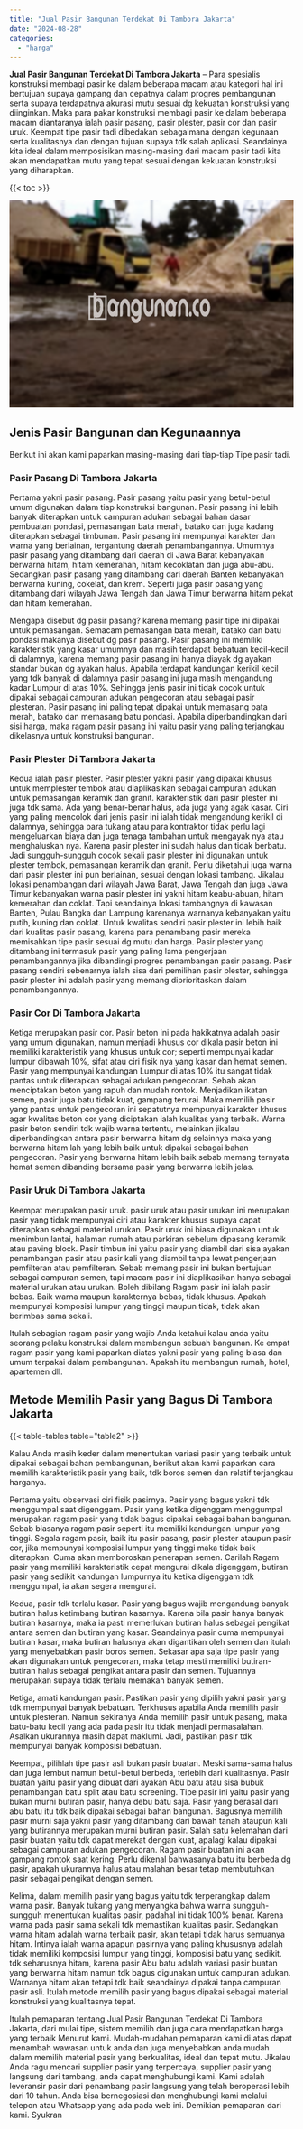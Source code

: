 ```yaml
---
title: "Jual Pasir Bangunan Terdekat Di Tambora Jakarta"
date: "2024-08-28"
categories: 
  - "harga"
---
```


**Jual Pasir Bangunan Terdekat Di Tambora Jakarta** – Para spesialis konstruksi membagi pasir ke dalam beberapa macam atau kategori hal ini bertujuan supaya gampang dan cepatnya dalam progres pembangunan serta supaya terdapatnya akurasi mutu sesuai dg kekuatan konstruksi yang diinginkan. Maka para pakar konstruksi membagi pasir ke dalam beberapa macam diantaranya ialah pasir pasang, pasir plester, pasir cor dan pasir uruk. Keempat tipe pasir tadi dibedakan sebagaimana dengan kegunaan serta kualitasnya dan dengan tujuan supaya tdk salah aplikasi. Seandainya kita ideal dalam memposisikan masing-masing dari macam pasir tadi kita akan mendapatkan mutu yang tepat sesuai dengan kekuatan konstruksi yang diharapkan.

{{< toc >}}

![Jual Pasir Bangunan Terdekat Di Tambora Jakarta](/images/jual-pasir-bangunan-11.png)

## Jenis Pasir Bangunan dan Kegunaannya

Berikut ini akan kami paparkan masing-masing dari tiap-tiap Tipe pasir tadi.

### Pasir Pasang Di Tambora Jakarta

Pertama yakni pasir pasang. Pasir pasang yaitu pasir yang betul-betul umum digunakan dalam tiap konstruksi bangunan. Pasir pasang ini lebih banyak diterapkan untuk campuran adukan sebagai bahan dasar pembuatan pondasi, pemasangan bata merah, batako dan juga kadang diterapkan sebagai timbunan. Pasir pasang ini mempunyai karakter dan warna yang berlainan, tergantung daerah penambangannya. Umumnya pasir pasang yang ditambang dari daerah di Jawa Barat kebanyakan berwarna hitam, hitam kemerahan, hitam kecoklatan dan juga abu-abu. Sedangkan pasir pasang yang ditambang dari daerah Banten kebanyakan berwarna kuning, cokelat, dan krem. Seperti juga pasir pasang yang ditambang dari wilayah Jawa Tengah dan Jawa Timur berwarna hitam pekat dan hitam kemerahan.

Mengapa disebut dg pasir pasang? karena memang pasir tipe ini dipakai untuk pemasangan. Semacam pemasangan bata merah, batako dan batu pondasi makanya disebut dg pasir pasang. Pasir pasang ini memiliki karakteristik yang kasar umumnya dan masih terdapat bebatuan kecil-kecil di dalamnya, karena memang pasir pasang ini hanya diayak dg ayakan standar bukan dg ayakan halus. Apabila terdapat kandungan kerikil kecil yang tdk banyak di dalamnya pasir pasang ini juga masih mengandung kadar Lumpur di atas 10%. Sehingga jenis pasir ini tidak cocok untuk dipakai sebagai campuran adukan pengecoran atau sebagai pasir plesteran. Pasir pasang ini paling tepat dipakai untuk memasang bata merah, batako dan memasang batu pondasi. Apabila diperbandingkan dari sisi harga, maka ragam pasir pasang ini yaitu pasir yang paling terjangkau dikelasnya untuk konstruksi bangunan.

### Pasir Plester Di Tambora Jakarta

Kedua ialah pasir plester. Pasir plester yakni pasir yang dipakai khusus untuk memplester tembok atau diaplikasikan sebagai campuran adukan untuk pemasangan keramik dan granit. karakteristik dari pasir plester ini juga tdk sama. Ada yang benar-benar halus, ada juga yang agak kasar. Ciri yang paling mencolok dari jenis pasir ini ialah tidak mengandung kerikil di dalamnya, sehingga para tukang atau para kontraktor tidak perlu lagi mengeluarkan biaya dan juga tenaga tambahan untuk mengayak nya atau menghaluskan nya. Karena pasir plester ini sudah halus dan tidak berbatu. Jadi sungguh-sungguh cocok sekali pasir plester ini digunakan untuk plester tembok, pemasangan keramik dan granit. Perlu diketahui juga warna dari pasir plester ini pun berlainan, sesuai dengan lokasi tambang. Jikalau lokasi penambangan dari wilayah Jawa Barat, Jawa Tengah dan juga Jawa Timur kebanyakan warna pasir plester ini yakni hitam keabu-abuan, hitam kemerahan dan coklat. Tapi seandainya lokasi tambangnya di kawasan Banten, Pulau Bangka dan Lampung karenanya warnanya kebanyakan yaitu putih, kuning dan coklat. Untuk kwalitas sendiri pasir plester ini lebih baik dari kualitas pasir pasang, karena para penambang pasir mereka memisahkan tipe pasir sesuai dg mutu dan harga. Pasir plester yang ditambang ini termasuk pasir yang paling lama pengerjaan penambangannya jika dibandingi progres penambangan pasir pasang. Pasir pasang sendiri sebenarnya ialah sisa dari pemilihan pasir plester, sehingga pasir plester ini adalah pasir yang memang diprioritaskan dalam penambangannya.

### Pasir Cor Di Tambora Jakarta

Ketiga merupakan pasir cor. Pasir beton ini pada hakikatnya adalah pasir yang umum digunakan, namun menjadi khusus cor dikala pasir beton ini memiliki karakteristik yang khusus untuk cor; seperti mempunyai kadar lumpur dibawah 10%, sifat atau ciri fisik nya yang kasar dan hemat semen. Pasir yang mempunyai kandungan Lumpur di atas 10% itu sangat tidak pantas untuk diterapkan sebagai adukan pengecoran. Sebab akan menciptakan beton yang rapuh dan mudah rontok. Menjadikan ikatan semen, pasir juga batu tidak kuat, gampang terurai. Maka memilih pasir yang pantas untuk pengecoran ini sepatutnya mempunyai karakter khusus agar kwalitas beton cor yang diciptakan ialah kualitas yang terbaik. Warna pasir beton sendiri tdk wajib warna tertentu, melainkan jikalau diperbandingkan antara pasir berwarna hitam dg selainnya maka yang berwarna hitam lah yang lebih baik untuk dipakai sebagai bahan pengecoran. Pasir yang berwarna hitam lebih baik sebab memang ternyata hemat semen dibanding bersama pasir yang berwarna lebih jelas.

### Pasir Uruk Di Tambora Jakarta

Keempat merupakan pasir uruk. pasir uruk atau pasir urukan ini merupakan pasir yang tidak mempunyai ciri atau karakter khusus supaya dapat diterapkan sebagai material urukan. Pasir uruk ini biasa digunakan untuk menimbun lantai, halaman rumah atau parkiran sebelum dipasang keramik atau paving block. Pasir timbun ini yaitu pasir yang diambil dari sisa ayakan penambangan pasir atau pasir kali yang diambil tanpa lewat pengerjaan pemfilteran atau pemfilteran. Sebab memang pasir ini bukan bertujuan sebagai campuran semen, tapi macam pasir ini diaplikasikan hanya sebagai material urukan atau urukan. Boleh dibilang Ragam pasir ini ialah pasir bebas. Baik warna maupun karakternya bebas, tidak khusus. Apakah mempunyai komposisi lumpur yang tinggi maupun tidak, tidak akan berimbas sama sekali.

Itulah sebagian ragam pasir yang wajib Anda ketahui kalau anda yaitu seorang pelaku konstruksi dalam membangun sebuah bangunan. Ke empat ragam pasir yang kami paparkan diatas yakni pasir yang paling biasa dan umum terpakai dalam pembangunan. Apakah itu membangun rumah, hotel, apartemen dll.

## Metode Memilih Pasir yang Bagus Di Tambora Jakarta

{{< table-tables table="table2" >}}

Kalau Anda masih keder dalam menentukan variasi pasir yang terbaik untuk dipakai sebagai bahan pembangunan, berikut akan kami paparkan cara memilih karakteristik pasir yang baik, tdk boros semen dan relatif terjangkau harganya.

Pertama yaitu observasi ciri fisik pasirnya. Pasir yang bagus yakni tdk menggumpal saat digenggam. Pasir yang ketika digenggam menggumpal merupakan ragam pasir yang tidak bagus dipakai sebagai bahan bangunan. Sebab biasanya ragam pasir seperti itu memiliki kandungan lumpur yang tinggi. Segala ragam pasir, baik itu pasir pasang, pasir plester ataupun pasir cor, jika mempunyai komposisi lumpur yang tinggi maka tidak baik diterapkan. Cuma akan memboroskan penerapan semen. Carilah Ragam pasir yang memiliki karakteristik cepat mengurai dikala digenggam, butiran pasir yang sedikit kandungan lumpurnya itu ketika digenggam tdk menggumpal, ia akan segera mengurai.

Kedua, pasir tdk terlalu kasar. Pasir yang bagus wajib mengandung banyak butiran halus ketimbang butiran kasarnya. Karena bila pasir hanya banyak butiran kasarnya, maka ia pasti memerlukan butiran halus sebagai pengikat antara semen dan butiran yang kasar. Seandainya pasir cuma mempunyai butiran kasar, maka butiran halusnya akan digantikan oleh semen dan itulah yang menyebabkan pasir boros semen. Sekasar apa saja tipe pasir yang akan digunakan untuk pengecoran, maka tetap mesti memiliki butiran-butiran halus sebagai pengikat antara pasir dan semen. Tujuannya merupakan supaya tidak terlalu memakan banyak semen.

Ketiga, amati kandungan pasir. Pastikan pasir yang dipilih yakni pasir yang tdk mempunyai banyak bebatuan. Terkhusus apabila Anda memilih pasir untuk plesteran. Namun sekiranya Anda memilih pasir untuk pasang, maka batu-batu kecil yang ada pada pasir itu tidak menjadi permasalahan. Asalkan ukurannya masih dapat maklumi. Jadi, pastikan pasir tdk mempunyai banyak komposisi bebatuan.

Keempat, pilihlah tipe pasir asli bukan pasir buatan. Meski sama-sama halus dan juga lembut namun betul-betul berbeda, terlebih dari kualitasnya. Pasir buatan yaitu pasir yang dibuat dari ayakan Abu batu atau sisa bubuk penambangan batu split atau batu screening. Tipe pasir ini yaitu pasir yang bukan murni butiran pasir, hanya debu batu saja. Pasir yang berasal dari abu batu itu tdk baik dipakai sebagai bahan bangunan. Bagusnya memilih pasir murni saja yakni pasir yang ditambang dari bawah tanah ataupun kali yang butirannya merupakan murni butiran pasir. Salah satu kelemahan dari pasir buatan yaitu tdk dapat merekat dengan kuat, apalagi kalau dipakai sebagai campuran adukan pengecoran. Ragam pasir buatan ini akan gampang rontok saat kering. Perlu dikenal bahwasanya batu itu berbeda dg pasir, apakah ukurannya halus atau malahan besar tetap membutuhkan pasir sebagai pengikat dengan semen.

Kelima, dalam memilih pasir yang bagus yaitu tdk terperangkap dalam warna pasir. Banyak tukang yang menyangka bahwa warna sungguh-sungguh menentukan kualitas pasir, padahal ini tidak 100% benar. Karena warna pada pasir sama sekali tdk memastikan kualitas pasir. Sedangkan warna hitam adalah warna terbaik pasir, akan tetapi tidak harus semuanya hitam. Intinya ialah warna apapun pasirnya yang paling khususnya adalah tidak memiliki komposisi lumpur yang tinggi, komposisi batu yang sedikit. tdk seharusnya hitam, karena pasir Abu batu adalah variasi pasir buatan yang berwarna hitam namun tdk bagus digunakan untuk campuran adukan. Warnanya hitam akan tetapi tdk baik seandainya dipakai tanpa campuran pasir asli. Itulah metode memilih pasir yang bagus dipakai sebagai material konstruksi yang kualitasnya tepat.

Itulah pemaparan tentang Jual Pasir Bangunan Terdekat Di Tambora Jakarta, dari mulai tipe, sistem memilih dan juga cara mendapatkan harga yang terbaik Menurut kami. Mudah-mudahan pemaparan kami di atas dapat menambah wawasan untuk anda dan juga menyebabkan anda mudah dalam memilih material pasir yang berkualitas, ideal dan tepat mutu. Jikalau Anda ragu mencari supplier pasir yang terpercaya, supplier pasir yang langsung dari tambang, anda dapat menghubungi kami. Kami adalah leveransir pasir dari penambang pasir langsung yang telah beroperasi lebih dari 10 tahun. Anda bisa bernegosiasi dan menghubungi kami melalui telepon atau Whatsapp yang ada pada web ini. Demikian pemaparan dari kami. Syukran
